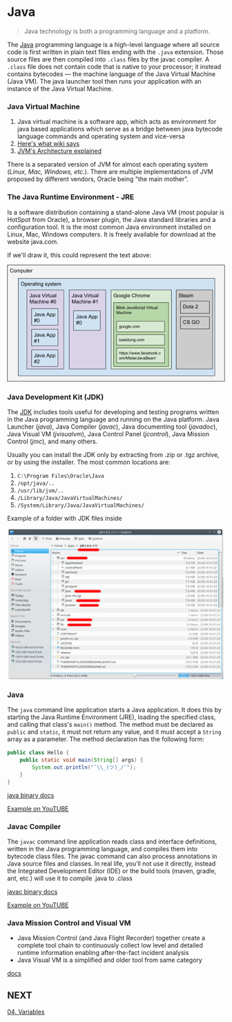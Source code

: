 # Java

> Java technology is both a programming language and a platform.

The [Java](https://docs.oracle.com/javase/tutorial/getStarted/intro/definition.html) programming language is a high-level language where all source code is first written in plain text files ending with the `.java` extension. Those source files are then compiled into `.class` files by the javac compiler. A `.class` file does not contain code that is native to your processor; it instead contains bytecodes — the machine language of the Java Virtual Machine (Java VM). The java launcher tool then runs your application with an instance of the Java Virtual Machine.

### Java Virtual Machine

1. Java virtual machine is a software app, which acts as environment for java based applications which serve as a bridge between java bytecode language commands and operating system and vice-versa
1. [Here's what wiki says](https://en.wikipedia.org/wiki/Java_virtual_machine)
1. [JVM's Architecture explained](https://dzone.com/articles/jvm-architecture-explained?edition=213234&utm_source=Spotlight&utm_medium=email&utm_campaign=java%202016-09-13
)

There is a separated version of JVM for almost each operating system (_Linux, Mac, Windows, etc._). There are multiple implementations of JVM proposed by different vendors, Oracle being "the main mother".

### The Java Runtime Environment - JRE

Is a software distribution containing a stand-alone Java VM (most popular is HotSpot from Oracle), a browser plugin, the Java standard libraries and a configuration tool. It is the most common Java environment installed on Linux, Mac, Windows computers. It is freely available for download at the website java.com.

If we'll draw it, this could represent the text above:

![jvm-illustrated.png](assets/jvm-illustrated.png)

### Java Development Kit (JDK)
The [JDK](http://www.oracle.com/technetwork/java/javase/jdk-8-readme-2095712.html) includes tools useful for developing and testing programs written in the Java programming language and running on the Java platform. Java Launcher (_java_), Java Compiler (_javac_), Java documenting tool (_javadoc_), Java Visual VM (_jvisualvm_), Java Control Panel (_jcontrol_), Java Mission Control (_jmc_), and many others.


Usually you can install the JDK only by extracting from .zip or .tgz archive, or by using the installer. The most common locations are: 
1. `C:\Program Files\Oracle\Java` 
1. `/opt/java/..`
1. `/usr/lib/jvm/..` 
1. `/Library/Java/JavaVirtualMachines/` 
1. `/System/Library/Java/JavaVirtualMachines/`

Example of a folder with JDK files inside

![jdk-folder-example](assets/jdk-folder-example.png)

### Java

The `java` command line application starts a Java application. It does this by starting the Java Runtime Environment (JRE), loading the specified class, and calling that class's `main()` method. The method must be declared as `public` and `static`, it must not return any value, and it must accept a `String` array as a parameter. The method declaration has the following form:
```java
public class Hello {
    public static void main(String[] args) {
        System.out.println("¯\\_(ツ)_/¯");
    }
}
```

[java binary docs](http://docs.oracle.com/javase/8/docs/technotes/tools/windows/java.html)

[Example on YouTUBE](https://www.youtube.com/watch?v=zBF1M8dTftk)

### Javac Compiler

The `javac` command line application reads class and interface definitions, written in the Java programming language, and compiles them into bytecode class files. The javac command can also process annotations in Java source files and classes.
In real life, you’ll not use it directly, instead the Integrated Development Editor (IDE) or the build tools (maven, gradle, ant, etc.) will use it to compile .java to .class

[javac binary docs](http://docs.oracle.com/javase/8/docs/technotes/tools/windows/javac.html)

[Example on YouTUBE](https://www.youtube.com/watch?v=zBF1M8dTftk)

### Java Mission Control and Visual VM
- Java Mission Control (and Java Flight Recorder) together create a complete tool chain to continuously collect low level and detailed runtime information enabling after-the-fact incident analysis
- Java Visual VM is a simplified and older tool from same category

[docs](http://www.oracle.com/technetwork/java/javaseproducts/mission-control/java-mission-control-1998576.html)

## NEXT

[04. Variables](04-Variables.md)
